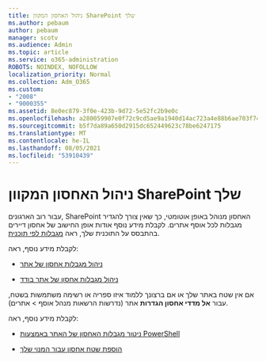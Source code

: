 ```yaml
---
title: ניהול האחסון המקוון SharePoint שלך
ms.author: pebaum
author: pebaum
manager: scotv
ms.audience: Admin
ms.topic: article
ms.service: o365-administration
ROBOTS: NOINDEX, NOFOLLOW
localization_priority: Normal
ms.collection: Adm_O365
ms.custom:
- "2008"
- "9000355"
ms.assetid: 8e0ec879-3f0e-423b-9d72-5e52fc2b9e0c
ms.openlocfilehash: a280059907e0f72c9cd5ae9a1940d14ac723a4e88b6ae703f74f8163244bdd17
ms.sourcegitcommit: b5f7da89a650d2915dc652449623c78be6247175
ms.translationtype: MT
ms.contentlocale: he-IL
ms.lasthandoff: 08/05/2021
ms.locfileid: "53910439"
---
```

# <a name="manage-your-sharepoint-online-storage"></a>ניהול האחסון המקוון SharePoint שלך

עבור רוב הארגונים, SharePoint האחסון מנוהל באופן אוטומטי, כך שאין צורך להגדיר מגבלות לכל אוסף אתרים. לקבלת מידע נוסף אודות אופן החישוב של אחסון דיירים בהתבסס על התוכנית שלך, ראה [מגבלות לפי תוכנית](/office365/servicedescriptions/sharepoint-online-service-description/sharepoint-online-limits?redirectedfrom=MSDN#limits-by-plan).

לקבלת מידע נוסף, ראה:

- [ניהול מגבלות אחסון של אתר](/sharepoint/manage-site-collection-storage-limits)

- [ניהול מגבלות אחסון של אתר בודד](/sharepoint/manage-site-collection-storage-limits#manage-individual-site-storage-limits)

אם אין שטח באתר שלך או אם ברצונך ללמוד איזו ספריה או רשימה משתמשות בשטח, עבור **אל מדדי אחסון הגדרות** אתר (נדרשות הרשאות מנהל אוסף  >   אתרים).

לקבלת מידע נוסף, ראה:

- [ניטור מגבלות האחסון של האתר באמצעות PowerShell](/sharepoint/manage-site-collection-storage-limits#monitor-site-storage-limits-by-using-powershell)

- [הוספת שטח אחסון עבור המנוי שלך](/microsoft-365/commerce/add-storage-space) 
  